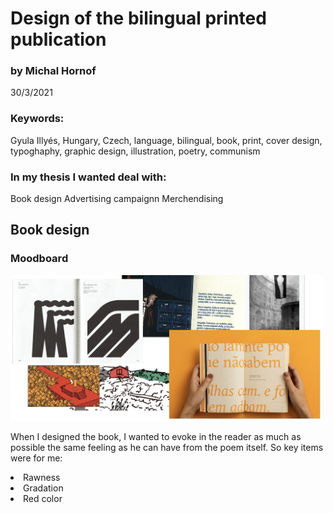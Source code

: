 # Design of the bilingual printed publication
### by Michal Hornof

30/3/2021

### Keywords:
Gyula Illyés, Hungary, Czech, language, bilingual, book, print, cover design, typoghaphy, graphic design, illustration, poetry, communism

### In my thesis I wanted deal with:

Book design
Advertising campaignn
Merchendising

## Book design
### Moodboard

<img src="./img/moodboard.png" alt="moodboard" width="500"/> 

When I designed the book, I wanted to evoke in the reader as much as possible the same feeling as he can have from the poem itself. 
So key items were for me:

<li>Rawness</li>
<li>Gradation</li>
<li>Red color</li>
